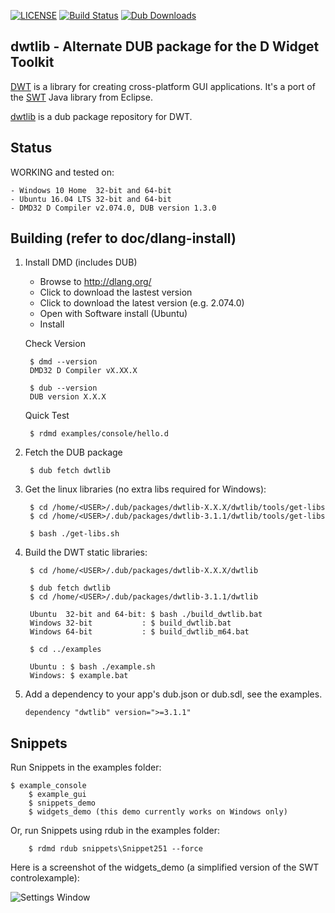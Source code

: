 [![LICENSE](https://img.shields.io/badge/License-EPL%201.0-red.svg)](https://code.dlang.org/packages/dwtlib)
[![Build Status](https://travis-ci.org/jasc2v8/dwtlib.svg?branch=master)](https://travis-ci.org/jasc2v8/dwtlib) 
[![Dub Downloads](https://img.shields.io/dub/dt/dwtlib.svg)](https://code.dlang.org/packages/dwtlib)

## dwtlib - Alternate DUB package for the D Widget Toolkit

[DWT](https://github.com/d-widget-toolkit/dwt) is a library for creating cross-platform GUI applications.
It's a port of the [SWT](http://www.eclipse.org/swt) Java library from Eclipse.

[dwtlib](https://github.com/jasc2v8/dwtlib) is a dub package repository for DWT.

## Status

WORKING and tested on:

	- Windows 10 Home  32-bit and 64-bit
	- Ubuntu 16.04 LTS 32-bit and 64-bit
	- DMD32 D Compiler v2.074.0, DUB version 1.3.0
    
## Building (refer to doc/dlang-install)

1. Install DMD (includes DUB)

    - Browse to http://dlang.org/
    - Click to download the lastest version
    - Click to download the latest version (e.g. 2.074.0)
    - Open with Software install (Ubuntu)
    - Install

    Check Version
    
        $ dmd --version
        DMD32 D Compiler vX.XX.X
        
        $ dub --version
        DUB version X.X.X

    Quick Test
    
        $ rdmd examples/console/hello.d

2. Fetch the DUB package

		$ dub fetch dwtlib

3. Get the linux libraries (no extra libs required for Windows):

        $ cd /home/<USER>/.dub/packages/dwtlib-X.X.X/dwtlib/tools/get-libs
        $ cd /home/<USER>/.dub/packages/dwtlib-3.1.1/dwtlib/tools/get-libs

		$ bash ./get-libs.sh

4. Build the DWT static libraries:

		$ cd /home/<USER>/.dub/packages/dwtlib-X.X.X/dwtlib

		$ dub fetch dwtlib
		$ cd /home/<USER>/.dub/packages/dwtlib-3.1.1/dwtlib

		Ubuntu  32-bit and 64-bit: $ bash ./build_dwtlib.bat
		Windows 32-bit           : $ build_dwtlib.bat
		Windows 64-bit           : $ build_dwtlib_m64.bat

		$ cd ../examples

		Ubuntu : $ bash ./example.sh
		Windows: $ example.bat
	
5.	Add a dependency to your app's dub.json or dub.sdl, see the examples.
		
		dependency "dwtlib" version=">=3.1.1"

## Snippets

Run Snippets in the examples folder:

	$ example_console
        $ example_gui
        $ snippets_demo
        $ widgets_demo (this demo currently works on Windows only)

Or, run Snippets using rdub in the examples folder:

        $ rdmd rdub snippets\Snippet251 --force
        
Here is a screenshot of the widgets_demo (a simplified version of the SWT controlexample):

![Settings Window](https://raw.github.com/jasc2v8/dwtlib/master/examples/demo/widgetdemo.png)
	
